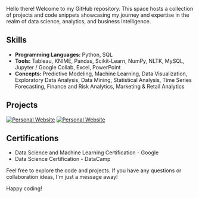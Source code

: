 
Hello there! Welcome to my GitHub repository. This space hosts a collection of projects and code snippets showcasing my journey and expertise in the realm of data science, analytics, and business intelligence.


## Skills
- **Programming Languages:** Python, SQL
- **Tools:** Tableau, KNIME, Pandas, Scikit-Learn, NumPy, NLTK, MySQL, Jupyter / Google Collab, Excel, PowerPoint
- **Concepts:** Predictive Modeling, Machine Learning, Data Visualization, Exploratory Data Analysis, Data Mining, Statistical Analysis, Time Series Forecasting, Finance and Risk Analytics, Marketing & Retail Analytics


## Projects
[![Personal Website](https://img.shields.io/badge/Visit%20My%20Portfolio-%231DA1F2.svg?&style=flat&logo=Google%20Chrome&logoColor=white)](https://sites.google.com/view/ddosad) [![Personal Website](https://img.shields.io/badge/Explore%20My%20Projects-%231DA1F2.svg?&style=flat&logo=Google%20Chrome&logoColor=white)](https://github.com/users/ddosad/projects/1)


## Certifications
- Data Science and Machine Learning Certification - Google
- Data Science Certification - DataCamp

Feel free to explore the code and projects. If you have any questions or collaboration ideas, I'm just a message away!

Happy coding!
